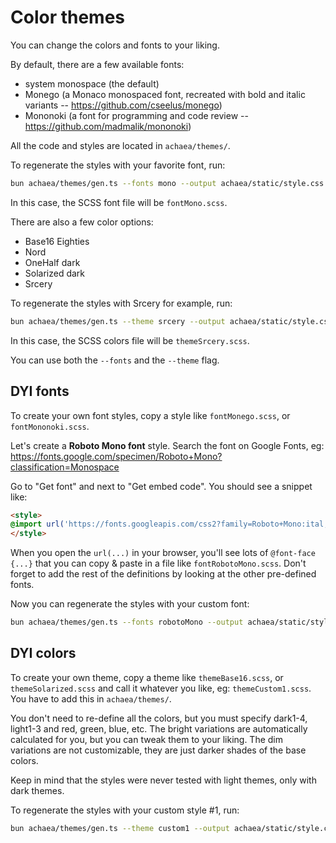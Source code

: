 # Color themes

You can change the colors and fonts to your liking.

By default, there are a few available fonts:
- system monospace (the default)
- Monego (a Monaco monospaced font, recreated with bold and italic variants -- https://github.com/cseelus/monego)
- Mononoki (a font for programming and code review -- https://github.com/madmalik/mononoki)

All the code and styles are located in `achaea/themes/`.

To regenerate the styles with your favorite font, run:

```sh
bun achaea/themes/gen.ts --fonts mono --output achaea/static/style.css
```

In this case, the SCSS font file will be `fontMono.scss`.

There are also a few color options:
- Base16 Eighties
- Nord
- OneHalf dark
- Solarized dark
- Srcery

To regenerate the styles with Srcery for example, run:

```sh
bun achaea/themes/gen.ts --theme srcery --output achaea/static/style.css
```

In this case, the SCSS colors file will be `themeSrcery.scss`.

You can use both the `--fonts` and the `--theme` flag.

## DYI fonts

To create your own font styles, copy a style like `fontMonego.scss`, or `fontMononoki.scss`.

Let's create a **Roboto Mono font** style. Search the font on Google Fonts, eg: https://fonts.google.com/specimen/Roboto+Mono?classification=Monospace

Go to "Get font" and next to "Get embed code". You should see a snippet like:

```html
<style>
@import url('https://fonts.googleapis.com/css2?family=Roboto+Mono:ital,wght@0,100..700;1,100..700&display=swap');
</style>
```

When you open the `url(...)` in your browser, you'll see lots of `@font-face {...}` that you can copy & paste in a file like `fontRobotoMono.scss`. Don't forget to add the rest of the definitions by looking at the other pre-defined fonts.

Now you can regenerate the styles with your custom font:

```sh
bun achaea/themes/gen.ts --fonts robotoMono --output achaea/static/style.css
```

## DYI colors

To create your own theme, copy a theme like `themeBase16.scss`, or `themeSolarized.scss` and call it whatever you like, eg: `themeCustom1.scss`. You have to add this in `achaea/themes/`.

You don't need to re-define all the colors, but you must specify dark1-4, light1-3 and red, green, blue, etc. The bright variations are automatically calculated for you, but you can tweak them to your liking. The dim variations are not customizable, they are just darker shades of the base colors.

Keep in mind that the styles were never tested with light themes, only with dark themes.

To regenerate the styles with your custom style #1, run:

```sh
bun achaea/themes/gen.ts --theme custom1 --output achaea/static/style.css
```
